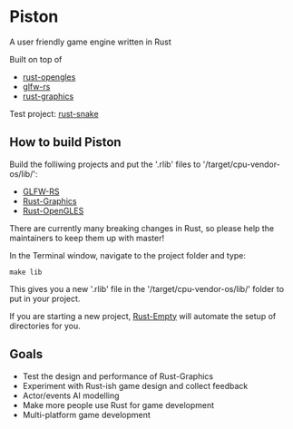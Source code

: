 Piston
======

A user friendly game engine written in Rust

Built on top of
* [rust-opengles](https://github.com/bvssvni/rust-opengles)
* [glfw-rs](https://github.com/bvssvni/glfw-rs)
* [rust-graphics](https://github.com/bvssvni/rust-graphics)

Test project: [rust-snake](https://github.com/bvssvni/rust-snake)

## How to build Piston

Build the folliwing projects and put the '.rlib' files to '/target/cpu-vendor-os/lib/':

* [GLFW-RS](https://github.com/bjz/glfw-rs)
* [Rust-Graphics](https://github.com/bvssvni/rust-graphics)
* [Rust-OpenGLES](https://github.com/mozilla-servo/rust-opengles)

There are currently many breaking changes in Rust, so please help the maintainers to keep them up with master!  

In the Terminal window, navigate to the project folder and type:

```
make lib
```

This gives you a new '.rlib' file in the '/target/cpu-vendor-os/lib/' folder to put in your project.

If you are starting a new project, [Rust-Empty](https://github.com/bvssvni/rust-empty) will automate the setup of directories for you.

## Goals

* Test the design and performance of Rust-Graphics
* Experiment with Rust-ish game design and collect feedback
* Actor/events AI modelling
* Make more people use Rust for game development
* Multi-platform game development
